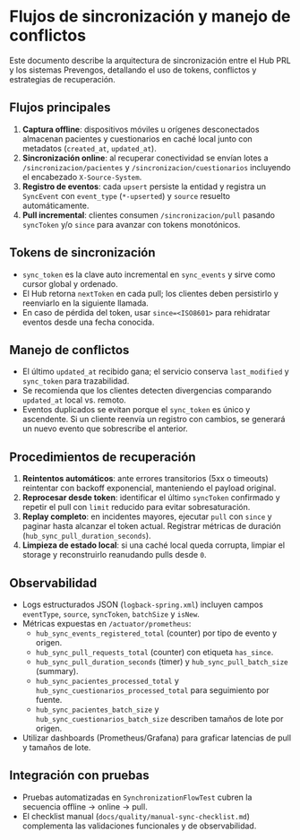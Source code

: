 # Flujos de sincronización y manejo de conflictos

Este documento describe la arquitectura de sincronización entre el Hub PRL y los sistemas Prevengos, detallando el uso de tokens, conflictos y estrategias de recuperación.

## Flujos principales

1. **Captura offline**: dispositivos móviles u orígenes desconectados almacenan pacientes y cuestionarios en caché local junto con metadatos (`created_at`, `updated_at`).
2. **Sincronización online**: al recuperar conectividad se envían lotes a `/sincronizacion/pacientes` y `/sincronizacion/cuestionarios` incluyendo el encabezado `X-Source-System`.
3. **Registro de eventos**: cada `upsert` persiste la entidad y registra un `SyncEvent` con `event_type` (`*-upserted`) y `source` resuelto automáticamente.
4. **Pull incremental**: clientes consumen `/sincronizacion/pull` pasando `syncToken` y/o `since` para avanzar con tokens monotónicos.

## Tokens de sincronización

* `sync_token` es la clave auto incremental en `sync_events` y sirve como cursor global y ordenado.
* El Hub retorna `nextToken` en cada pull; los clientes deben persistirlo y reenviarlo en la siguiente llamada.
* En caso de pérdida del token, usar `since=<ISO8601>` para rehidratar eventos desde una fecha conocida.

## Manejo de conflictos

* El último `updated_at` recibido gana; el servicio conserva `last_modified` y `sync_token` para trazabilidad.
* Se recomienda que los clientes detecten divergencias comparando `updated_at` local vs. remoto.
* Eventos duplicados se evitan porque el `sync_token` es único y ascendente. Si un cliente reenvía un registro con cambios, se generará un nuevo evento que sobrescribe el anterior.

## Procedimientos de recuperación

1. **Reintentos automáticos**: ante errores transitorios (5xx o timeouts) reintentar con backoff exponencial, manteniendo el payload original.
2. **Reprocesar desde token**: identificar el último `syncToken` confirmado y repetir el pull con `limit` reducido para evitar sobresaturación.
3. **Replay completo**: en incidentes mayores, ejecutar `pull` con `since` y paginar hasta alcanzar el token actual. Registrar métricas de duración (`hub_sync_pull_duration_seconds`).
4. **Limpieza de estado local**: si una caché local queda corrupta, limpiar el storage y reconstruirlo reanudando pulls desde `0`.

## Observabilidad

* Logs estructurados JSON (`logback-spring.xml`) incluyen campos `eventType`, `source`, `syncToken`, `batchSize` y `isNew`.
* Métricas expuestas en `/actuator/prometheus`:
  * `hub_sync_events_registered_total` (counter) por tipo de evento y origen.
  * `hub_sync_pull_requests_total` (counter) con etiqueta `has_since`.
  * `hub_sync_pull_duration_seconds` (timer) y `hub_sync_pull_batch_size` (summary).
  * `hub_sync_pacientes_processed_total` y `hub_sync_cuestionarios_processed_total` para seguimiento por fuente.
  * `hub_sync_pacientes_batch_size` y `hub_sync_cuestionarios_batch_size` describen tamaños de lote por origen.
* Utilizar dashboards (Prometheus/Grafana) para graficar latencias de pull y tamaños de lote.

## Integración con pruebas

* Pruebas automatizadas en `SynchronizationFlowTest` cubren la secuencia offline → online → pull.
* El checklist manual (`docs/quality/manual-sync-checklist.md`) complementa las validaciones funcionales y de observabilidad.
